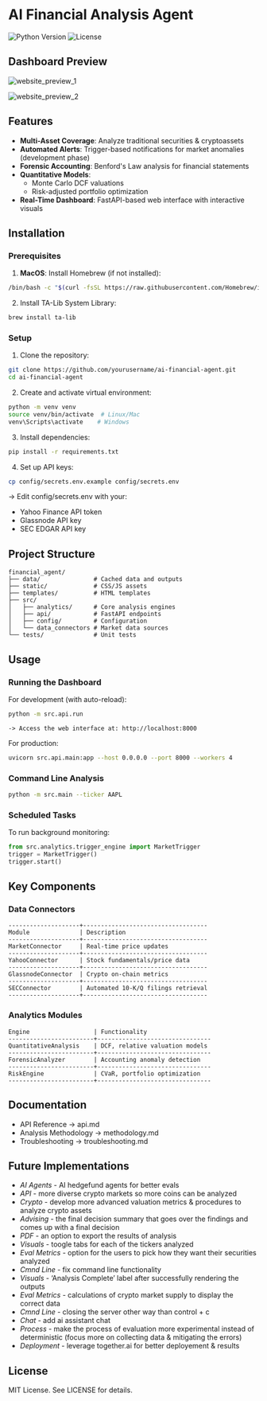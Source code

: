 # AI Financial Analysis Agent

![Python Version](https://img.shields.io/badge/python-3.12%2B-blue)
![License](https://img.shields.io/badge/license-MIT-green)

## Dashboard Preview

![website_preview_1](https://github.com/user-attachments/assets/469ed3bf-ede8-4ac6-a928-27d654389a5d)

![website_preview_2](https://github.com/user-attachments/assets/ebf79b0c-6e65-4fd5-95a1-e92082726a55)

## Features

- **Multi-Asset Coverage**: Analyze traditional securities & cryptoassets
- **Automated Alerts**: Trigger-based notifications for market anomalies (development phase)
- **Forensic Accounting**: Benford's Law analysis for financial statements
- **Quantitative Models**: 
  - Monte Carlo DCF valuations
  - Risk-adjusted portfolio optimization
- **Real-Time Dashboard**: FastAPI-based web interface with interactive visuals

## Installation

### Prerequisites

1. **MacOS**: Install Homebrew (if not installed):
```bash
/bin/bash -c "$(curl -fsSL https://raw.githubusercontent.com/Homebrew/install/HEAD/install.sh)"
```

2. Install TA-Lib System Library:
```bash 
brew install ta-lib
```

### Setup

1. Clone the repository:
```bash
git clone https://github.com/yourusername/ai-financial-agent.git
cd ai-financial-agent
```

2. Create and activate virtual environment:
```bash
python -m venv venv
source venv/bin/activate  # Linux/Mac
venv\Scripts\activate    # Windows
```
3. Install dependencies:
```bash
pip install -r requirements.txt
```

4. Set up API keys:
```bash
cp config/secrets.env.example config/secrets.env
```
  -> Edit config/secrets.env with your:
  - Yahoo Finance API token
  - Glassnode API key
  - SEC EDGAR API key

## Project Structure

```code
financial_agent/
├── data/               # Cached data and outputs
├── static/             # CSS/JS assets
├── templates/          # HTML templates
├── src/
│   ├── analytics/      # Core analysis engines
│   ├── api/            # FastAPI endpoints
│   ├── config/         # Configuration
│   └── data_connectors # Market data sources
└── tests/              # Unit tests
```
    
## Usage
    
### Running the Dashboard

For development (with auto-reload):
```bash
python -m src.api.run
```
    -> Access the web interface at: http://localhost:8000

For production:
```bash
uvicorn src.api.main:app --host 0.0.0.0 --port 8000 --workers 4
```

### Command Line Analysis
```bash
python -m src.main --ticker AAPL
```

### Scheduled Tasks
To run background monitoring:
```python
from src.analytics.trigger_engine import MarketTrigger
trigger = MarketTrigger()
trigger.start()
```

## Key Components

### Data Connectors
```
--------------------+-----------------------------------
Module              | Description
--------------------+-----------------------------------
MarketConnector     | Real-time price updates
--------------------+-----------------------------------
YahooConnector      | Stock fundamentals/price data
--------------------+-----------------------------------
GlassnodeConnector  | Crypto on-chain metrics
--------------------+-----------------------------------
SECConnector        | Automated 10-K/Q filings retrieval
--------------------+-----------------------------------
```

### Analytics Modules
```
Engine                  | Functionality
------------------------+--------------------------------
QuantitativeAnalysis    | DCF, relative valuation models
------------------------+--------------------------------
ForensicAnalyzer        | Accounting anomaly detection
------------------------+--------------------------------
RiskEngine              | CVaR, portfolio optimization
------------------------+--------------------------------
```

## Documentation

- API Reference          -> api.md
- Analysis Methodology   -> methodology.md
- Troubleshooting        -> troubleshooting.md


## Future Implementations

- *AI Agents* - AI hedgefund agents for better evals
- *API* - more diverse crypto markets so more coins can be analyzed
- *Crypto* - develop more advanced valuation metrics & procedures to analyze crypto assets
- *Advising* - the final decision summary that goes over the findings and comes up with a final decision
- *PDF* - an option to export the results of analysis
- *Visuals* - toogle tabs for each of the tickers analyzed
- *Eval Metrics* - option for the users to pick how they want their securities analyzed
- *Cmnd Line* - fix command line functionality
- *Visuals* - ‘Analysis Complete’ label after successfully rendering the outputs
- *Eval Metrics* - calculations of crypto market supply to display the correct data
- *Cmnd Line* - closing the server other way than control + c
- *Chat* - add ai assistant chat
- *Process* - make the process of evaluation more experimental instead of deterministic (focus more on collecting data & mitigating the errors)
- *Deployment* - leverage together.ai for better deployement & results


## License
MIT License. See LICENSE for details.

